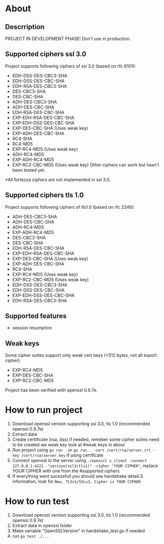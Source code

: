 # About
## Descrription
PROJECT IN DEVELOPMENT PHASE! Don't use in production.

## Supported ciphers ssl 3.0
Project supports following ciphers of ssl 3.0 (based on rfc 6101):
* EDH-DSS-DES-CBC3-SHA
* EDH-DSS-DES-CBC-SHA
* EDH-RSA-DES-CBC3-SHA
* DES-CBC3-SHA
* DES-CBC-SHA
* ADH-DES-CBC3-SHA
* ADH-DES-CBC-SHA
* EDH-RSA-DES-CBC-SHA
* EXP-EDH-RSA-DES-CBC-SHA
* EXP-EDH-DSS-DES-CBC-SHA
* EXP-DES-CBC-SHA (Uses weak key)
* EXP-ADH-DES-CBC-SHA
* RC4-SHA
* RC4-MD5 
* EXP-RC4-MD5 (Uses weak key)
* ADH-RC4-MD5
* EXP-ADH-RC4-MD5
* EXP-RC2-CBC-MD5 (Uses weak key)
Other ciphers can work but hasn't been tested yet.

*All fortezza ciphers are not implemented in ssl 3.0.

## Supported ciphers tls 1.0
Project supports following ciphers of tls1.0 (based on rfc 2246):
* ADH-DES-CBC3-SHA
* ADH-DES-CBC-SHA
* ADH-RC4-MD5
* EXP-ADH-RC4-MD5
* DES-CBC3-SHA
* DES-CBC-SHA
* EDH-RSA-DES-CBC-SHA
* EXP-EDH-RSA-DES-CBC-SHA
* EXP-DES-CBC-SHA (Uses weak key)
* EXP-ADH-DES-CBC-SHA
* RC4-SHA
* EXP-RC4-MD5  (Uses weak key)
* EXP-RC2-CBC-MD5 (Uses weak key)
* EDH-DSS-DES-CBC3-SHA
* EDH-DSS-DES-CBC-SHA
* EXP-EDH-DSS-DES-CBC-SHA
* EDH-RSA-DES-CBC3-SHA

## Supported features
* session resumption

## Weak keys
Some cipher suites support only weak cert keys (<512 bytes, not all export cipher):
* EXP-RC4-MD5 
* EXP-DES-CBC-SHA 
* EXP-RC2-CBC-MD5

Project has been verified with openssl 0.9.7e.

# How to run project
1. Download openssl version supporting ssl 3.0, tls 1.0 (recommended openssl 0.9.7e)
2. Extract data
3. Create certificate (rsa, dss) if needed, remeber some cipher suites need to be created we weak key look at #weak keys in about
4. Run project using `go run .` or  `go run . -cert /cert/rsa/server.crt -key /cert/rsa/server.key` if using certificate
5. Connect openssl to the server using `./openssl s_client -connect 127.0.0.1:4221 -"version(ssl3/tls1)" -cipher "YOUR CIPHER"`, replace YOUR CIPHER with one from the #supported ciphers
6. If everything went sucessfull you should see handshake detaiLS information, look for `New, TLSv1/SSLv3, Cipher is YOUR CIPHER`


# How to run test
1. Download openssl version supporting ssl 3.0, tls 1.0 (recommended openssl 0.9.7e)
2. Extract data in openssl folder
3. Make variable "OpenSSLVersion" in handshake_test.go if needed
4. run `go test ./...`


